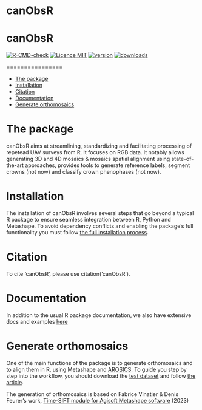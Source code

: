 
<!-- README.md is generated from README.Rmd. Please edit that file -->

# canObsR

# canObsR

[![R-CMD-check](https://github.com/umr-amap/canObsR/actions/workflows/R-CMD-check.yaml/badge.svg)](https://github.com/umr-amap/canObsR/actions/workflows/R-CMD-check.yaml)
[![Licence
MIT](https://img.shields.io/badge/licence-MIT-blue.svg)](LICENSE)
[![version](https://img.shields.io/github/r-package-version/umr-amap/canObsR)](https://github.com/umr-amap/canObsR)
[![downloads](https://badgen.net/cran/dl-total/canObsR)](https://cran.r-project.org/package=canObsR)

================

- [The package](#the-package)
- [Installation](#installation)
- [Citation](#citation)
- [Documentation](#documentation)
- [Generate orthomosaics](#generate-orthomosaics)

# The package

canObsR aims at streamlining, standardizing and facilitating processing
of repetead UAV surveys from R. It focuses on RGB data. It notably
allows generating 3D and 4D mosaics & mosaics spatial alignment using
state-of-the-art approaches, provides tools to generate reference
labels, segment crowns (not now) and classify crown phenophases (not
now).

# Installation

The installation of canObsR involves several steps that go beyond a
typical R package to ensure seamless integration between R, Python and
Metashape. To avoid dependency conflicts and enabling the package’s full
functionality you must follow [the full installation
process](https://umr-amap.github.io/canObsR/articles/Complete-installation.html).

# Citation

To cite ‘canObsR’, please use citation(‘canObsR’).

# Documentation

In addition to the usual R package documentation, we also have extensive
docs and examples [here](https://umr-amap.github.io/canObsR/)

# Generate orthomosaics

One of the main functions of the package is to generate orthomosaics and
to align them in R, using Metashape and
[AROSICS](https://github.com/GFZ/arosics). To guide you step by step
into the workflow, you should download the [test
dataset](https://zenodo.org/uploads/14748367?token=eyJhbGciOiJIUzUxMiJ9.eyJpZCI6ImVhNjBlZWM5LWYwZTEtNGUxNS04ZDRmLWI3MTAwZTdiMTdmNSIsImRhdGEiOnt9LCJyYW5kb20iOiIzYmViYTgxNWE2OGNlYTA1Zjc1YzdmMWUzZTdjZTVkMSJ9.pzx-dAnjJXNp34OIpqfibrHxZxSUSj8FvdLPGd6r4IaJSa5sAW-eme_EenQr0bLPUAjFGhKrZ-OqrVOQ7bLKBw)
and follow [the
article](https://umr-amap.github.io/canObsR/articles/generate-and-align-ortomosaics.html).

The generation of orthomosaics is based on Fabrice Vinatier & Denis
Feurer’s work, [Time-SIFT module for Agisoft Metashape
software](https://doi.org/10.5281/zenodo.8367318) (2023)
